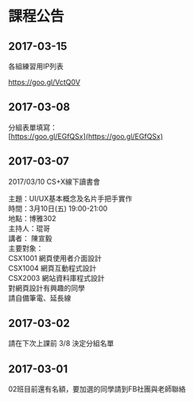 # 課程公告

## 2017-03-15

各組練習用IP列表

https://goo.gl/VctQ0V

## 2017-03-08

分組表單填寫：  
[https://goo.gl/EGfQSx](https://goo.gl/EGfQSx)

## 2017-03-07

2017/03/10 CS+X線下讀書會

主題：UI/UX基本概念及名片手把手實作  
時間：3月10日\(五\) 19:00-21:00  
地點：博雅302  
主持人：琨哥  
講者： 陳宣毅  
主要對象：  
CSX1001 網頁使用者介面設計  
CSX1004 網頁互動程式設計  
CSX2003 網站資料庫程式設計  
對網頁設計有興趣的同學  
請自備筆電、延長線

## 2017-03-02

請在下次上課前 3/8 決定分組名單

## 2017-03-01

02班目前還有名額，要加選的同學請到FB社團與老師聯絡

